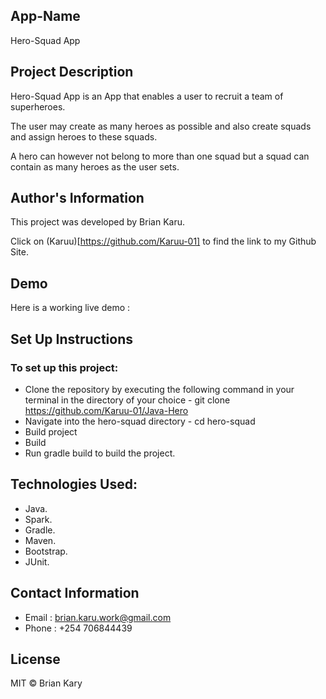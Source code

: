 ## App-Name
Hero-Squad App
## Project Description
Hero-Squad App is an App that enables a user to recruit a team of superheroes.

The user may create as many heroes as possible and also create squads and assign heroes to these squads.

A hero can however not belong to more than one squad but a squad can contain as many heroes as the user sets.

## Author's Information
This project was developed by Brian Karu.

Click on (Karuu)[https://github.com/Karuu-01] to find the link to my Github Site.

## Demo
Here is a working live demo :

## Set Up Instructions
### To set up this project:

- Clone the repository by executing the following command in your terminal in the directory of your choice - git clone https://github.com/Karuu-01/Java-Hero
- Navigate into the hero-squad directory - cd hero-squad
- Build project
- Build
- Run gradle build to build the project.

## Technologies Used:
- Java.
- Spark.
- Gradle.
- Maven.
- Bootstrap.
- JUnit.

## Contact Information
- Email : brian.karu.work@gmail.com
- Phone : +254 706844439

## License
MIT © Brian Kary